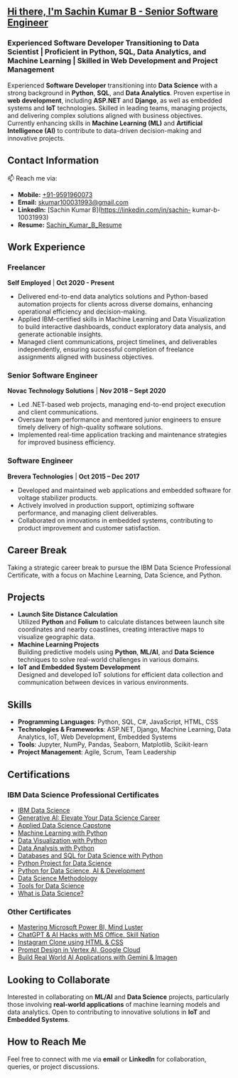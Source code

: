 ## <u>Hi there, I'm <a href="https://sachin9591.github.io/">Sachin Kumar B</a> - Senior Software Engineer</u>

### Experienced Software Developer Transitioning to Data Scientist | Proficient in Python, SQL, Data Analytics, and Machine Learning | Skilled in Web Development and Project Management

Experienced **Software Developer** transitioning into **Data Science** with a strong background in **Python**, **SQL**, and **Data Analytics**. Proven expertise in **web development**, including **ASP.NET** and **Django**, as well as embedded systems and **IoT** technologies. Skilled in leading teams, managing projects, and delivering complex solutions aligned with business objectives. Currently enhancing skills in **Machine Learning (ML)** and **Artificial Intelligence (AI)** to contribute to data-driven decision-making and innovative projects.

## Contact Information  
📫 Reach me via:  
- **Mobile:** [+91-9591960073](tel:+919591960073)  
- **Email:** [skumar100031993@gmail.com](mailto:skumar100031993@gmail.com)  
- **LinkedIn:** [Sachin Kumar B](https://linkedin.com/in/sachin- kumar-b-10031993)  
- **Resume:** [Sachin_Kumar_B_Resume](https://drive.google.com/file/d/1L_mytjGTQG0II7gG2zTQmsQ4AkMRuIqu/view?usp=drive_link)

## Work Experience

### Freelancer
**Self Employed** | **Oct 2020 - Present**
- Delivered end-to-end data analytics solutions and Python-based automation projects for clients across diverse domains, enhancing operational efficiency and decision-making.
- Applied IBM-certified skills in Machine Learning and Data Visualization to build interactive dashboards, conduct exploratory data analysis, and generate actionable insights.
- Managed client communications, project timelines, and deliverables independently, ensuring successful completion of freelance assignments aligned with business objectives.

### Senior Software Engineer  
**Novac Technology Solutions** | **Nov 2018 – Sept 2020**  
- Led .NET-based web projects, managing end-to-end project execution and client communications.  
- Oversaw team performance and mentored junior engineers to ensure timely delivery of high-quality software solutions.  
- Implemented real-time application tracking and maintenance strategies for improved business efficiency.

### Software Engineer  
**Brevera Technologies** | **Oct 2015 – Dec 2017**  
- Developed and maintained web applications and embedded software for voltage stabilizer products.  
- Actively involved in production support, optimizing software performance, and managing client deliverables.  
- Collaborated on innovations in embedded systems, contributing to product improvement and customer satisfaction.
  
## Career Break  
Taking a strategic career break to pursue the IBM Data Science Professional Certificate, with a focus on Machine Learning, Data Science, and Python.

## Projects

- **Launch Site Distance Calculation**  
  Utilized **Python** and **Folium** to calculate distances between launch site coordinates and nearby coastlines, creating interactive maps to visualize geographic data.  
- **Machine Learning Projects**  
  Building predictive models using **Python**, **ML/AI**, and **Data Science** techniques to solve real-world challenges in various domains.  
- **IoT and Embedded System Development**  
  Designed and developed IoT solutions for efficient data collection and communication between devices in various environments.

## Skills

- **Programming Languages**: Python, SQL, C#, JavaScript, HTML, CSS  
- **Technologies & Frameworks**: ASP.NET, Django, Machine Learning, Data Analytics, IoT, Web Development, Embedded Systems  
- **Tools**: Jupyter, NumPy, Pandas, Seaborn, Matplotlib, Scikit-learn  
- **Project Management**: Agile, Scrum, Team Leadership

## Certifications

### IBM Data Science Professional Certificates
- [IBM Data Science](https://drive.google.com/file/d/1nSugNnD5vnyrT87Ljz825j1QdpcG6A0_/view?usp=drive_link)
- [Generative AI: Elevate Your Data Science Career](https://drive.google.com/file/d/1ivKIfWnHQSlOO0sAGIbkHVtjp6tP1Gte/view?usp=drive_link)
- [Applied Data Science Capstone](https://drive.google.com/file/d/18Uzayakm561G-wPs-KUq4a9BHvL1IQaO/view?usp=drive_link)
- [Machine Learning with Python](https://drive.google.com/file/d/1o1bgv3fWHvqCPR_RgU7UbzzYQXpPTkkt/view?usp=drive_link)
- [Data Visualization with Python](https://drive.google.com/file/d/1AEitkGzhcIO5yB7NImJVhunB47at3qAF/view?usp=drive_link)
- [Data Analysis with Python](https://drive.google.com/file/d/1cYBYlc2haW2TnOL4cj-dpEkZAvAkF05u/view?usp=drive_link)
- [Databases and SQL for Data Science with Python](https://drive.google.com/file/d/1_tIGIBgjeDxnAPEhcV-pSLoU87W0BFey/view?usp=drive_link)
- [Python Project for Data Science](https://drive.google.com/file/d/18wlzYB8vns8w_F_k4me97wlRZiJ7_d0c/view?usp=drive_link)
- [Python for Data Science, AI & Development](https://drive.google.com/file/d/1BuHsA0zPstsGC440QLZk1xJ9L3yVh9Mh/view?usp=drive_link)
- [Data Science Methodology](https://drive.google.com/file/d/1LE9Jp1hHycoKoAcWoWqjIDNJ9IPIi8Se/view?usp=drive_link)
- [Tools for Data Science](https://drive.google.com/file/d/1A2b-KF3hQSpSFn0OgxAqzefiJHMIDSIG/view?usp=drive_link)
- [What is Data Science?](https://drive.google.com/file/d/1i3HgT3bbtTowWrhYkSQ50C-YOe2G1KoT/view?usp=drive_link)

### Other Certificates
- [Mastering Microsoft Power BI, Mind Luster](https://drive.google.com/file/d/16BxtRRranldbbw_BW2qggxgaPOk2mRpd/view?usp=drive_link)
- [ChatGPT & AI Hacks with MS Office, Skill Nation](https://drive.google.com/file/d/1Sb5obVHFdDnRXcmzSJHRZ60obENCZ8PE/view?usp=drive_link)
- [Instagram Clone using HTML & CSS](https://drive.google.com/file/d/1aUvGVK80h6qjzrNxjHQdYj_zS0lIMQKd/view?usp=drive_link)
- [Prompt Design in Vertex AI, Google Cloud](https://www.cloudskillsboost.google/public_profiles/1134e210-68d8-4d05-ad5d-30566e19ec20/badges/15854572)
- [Build Real World AI Applications with Gemini & Imagen](https://www.cloudskillsboost.google/public_profiles/1134e210-68d8-4d05-ad5d-30566e19ec20/badges/15906527)

## Looking to Collaborate
Interested in collaborating on **ML/AI** and **Data Science** projects, particularly those involving **real-world applications** of machine learning models and data analytics. Open to contributing to innovative solutions in **IoT** and **Embedded Systems**.

## How to Reach Me
Feel free to connect with me via **email** or **LinkedIn** for collaboration, queries, or project discussions.

